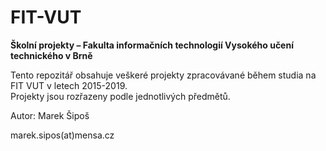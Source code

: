 # FIT-VUT
**Školní projekty – Fakulta informačních technologií Vysokého učení technického v Brně**  
  
Tento repozitář obsahuje veškeré projekty zpracovávané během studia na FIT VUT v letech 2015-2019.  
Projekty jsou rozřazeny podle jednotlivých předmětů.  
  
Autor: Marek Šipoš  
  
marek.sipos(at)mensa.cz  
  
